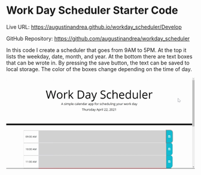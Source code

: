 # Work Day Scheduler Starter Code

Live URL: https://augustinandrea.github.io/workday_scheduler/Develop

GitHub Repository: https://github.com/augustinandrea/workday_scheduler


In this code I create a scheduler that goes from 9AM to 5PM. At the top it lists the weekday, date, month, and year. At the bottom there are text boxes that can be wrote in. By pressing the save button, the text can be saved to local storage. The color of the boxes change depending on the time of day.

![alt text](Work_day_scheduler.gif "Work Day Scheduler")